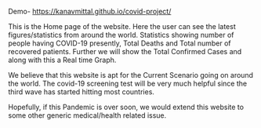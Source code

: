 Demo- https://kanavmittal.github.io/covid-project/

This is the Home page of the website. Here the user can see the latest figures/statistics from around the world. Statistics showing number of people having COVID-19 presently, Total Deaths and Total number of recovered patients. Further we will show the Total Confirmed Cases and along with this a Real time Graph.

We believe that this website is apt for the Current Scenario going on around the world. The covid-19 screening test will be very much helpful since the third wave has started hitting most countries.

Hopefully, if this Pandemic is over soon, we would extend this website to some other generic medical/health related issue.
